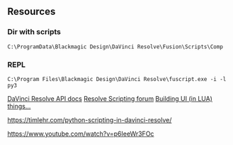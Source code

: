 ## Resources



### Dir with scripts

`C:\ProgramData\Blackmagic Design\DaVinci Resolve\Fusion\Scripts\Comp`

### REPL

`C:\Program Files\Blackmagic Design\DaVinci Resolve\fuscript.exe -i -l py3`

[DaVinci Resolve API docs](https://deric.github.io/DaVinciResolve-API-Docs/)
[Resolve Scripting forum](https://www.steakunderwater.com/wesuckless/viewforum.php?f=46&sid=daab88427a13383b7843785f82a55e28)
[Building UI (in LUA)](https://www.steakunderwater.com/wesuckless/viewtopic.php?p=10463#p10463)
[things...](https://gist.github.com/X-Raym/2f2bf453fc481b9cca624d7ca0e19de8)


https://timlehr.com/python-scripting-in-davinci-resolve/



https://www.youtube.com/watch?v=p6IeeWr3FOc

